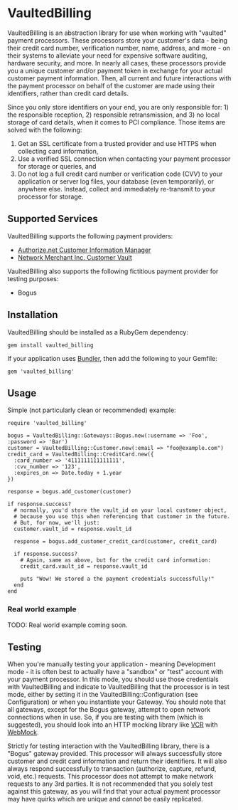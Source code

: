 # VaultedBilling

VaultedBilling is an abstraction library for use when working with "vaulted" payment processors.  These processors store your customer's data - being their credit card number, verification number, name, address, and more - on their systems to alleviate your need for expensive software auditing, hardware security, and more.  In nearly all cases, these processors provide you a unique customer and/or payment token in exchange for your actual customer payment information.  Then, all current and future interactions with the payment processor on behalf of the customer are made using their identifiers, rather than credit card details.

Since you only store identifiers on your end, you are only responsible for: 1) the responsible reception, 2) responsible retransmission, and 3) no local storage of card details, when it comes to PCI compliance.  Those items are solved with the following:

1. Get an SSL certificate from a trusted provider and use HTTPS when collecting card information,
2. Use a verified SSL connection when contacting your payment processor for storage or queries, and
3. Do not log a full credit card number or verification code (CVV) to your application or server log files, your database (even temporarily), or anywhere else.  Instead, collect and immediately re-transmit to your processor for storage.

## Supported Services

VaultedBilling supports the following payment providers:

* [Authorize.net Customer Information Manager](http://www.authorize.net/solutions/merchantsolutions/merchantservices/cim/)
* [Network Merchant Inc. Customer Vault](https://www.nmi.com/newsmedia/index.php?ann_id=14)

VaultedBilling also supports the following fictitious payment provider for testing purposes:

* Bogus

## Installation

VaultedBilling should be installed as a RubyGem dependency:

    gem install vaulted_billing

If your application uses [Bundler](http://gembundler.com/), then add the following to your Gemfile:

    gem 'vaulted_billing'

## Usage

Simple (not particularly clean or recommended) example:

    require 'vaulted_billing'
    
    bogus = VaultedBilling::Gateways::Bogus.new(:username => 'Foo', :password => 'Bar')
    customer = VaultedBilling::Customer.new(:email => "foo@example.com")
    credit_card = VaultedBilling::CreditCard.new({
      :card_number => '4111111111111111',
      :cvv_number => '123',
      :expires_on => Date.today + 1.year
    })
    
    response = bogus.add_customer(customer)
    
    if response.success?
      # normally, you'd store the vault_id on your local customer object,
      # because you use this when referencing that customer in the future.
      # But, for now, we'll just:
      customer.vault_id = response.vault_id

      response = bogus.add_customer_credit_card(customer, credit_card)

      if response.success?
        # Again, same as above, but for the credit card information:
        credit_card.vault_id = response.vault_id

        puts "Wow! We stored a the payment credentials successfully!"
      end
    end

### Real world example

TODO: Real world example coming soon.

## Testing

When you're manually testing your application - meaning Development mode - it is often best to actually have a "sandbox" or "test" account with your payment processor.  In this mode, you should use those credentials with VaultedBilling and indicate to VaultedBilling that the processor is in test mode, either by setting it in the VaultedBilling::Configuration (see Configuration) or when you instantiate your Gateway.  You should note that all gateways, except for the Bogus gateway, attempt to open network connections when in use.  So, if you are testing with them (which is suggested), you should look into an HTTP mocking library like [VCR](https://github.com/myronmarston/vcr) with [WebMock](https://github.com/bblimke/webmock).

Strictly for testing interaction with the VaultedBilling library, there is a "Bogus" gateway provided.  This processor will always successfully store customer and credit card information and return their identifiers.  It will also always respond successfully to transaction (authorize, capture, refund, void, etc.) requests.  This processor does not attempt to make network requests to any 3rd parties.  It is not recommended that you solely test against this gateway, as you will find that your actual payment processor may have quirks which are unique and cannot be easily replicated.
